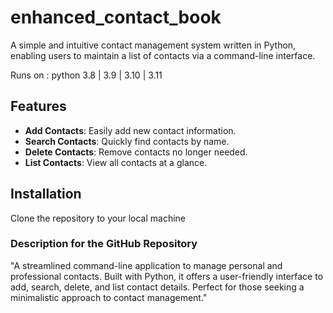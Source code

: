 # enhanced_contact_book
A simple and intuitive contact management system written in Python, enabling users to maintain a list of contacts via a command-line interface.

Runs on : 
python
3.8 | 3.9 | 3.10 | 3.11


## Features

- **Add Contacts**: Easily add new contact information.
- **Search Contacts**: Quickly find contacts by name.
- **Delete Contacts**: Remove contacts no longer needed.
- **List Contacts**: View all contacts at a glance.

## Installation

Clone the repository to your local machine

### Description for the GitHub Repository

"A streamlined command-line application to manage personal and professional contacts. Built with Python, it offers a user-friendly interface to add, search, delete, and list contact details. Perfect for those seeking a minimalistic approach to contact management."

